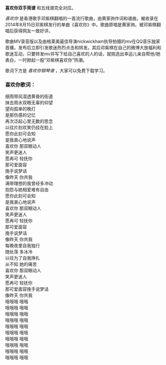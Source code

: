 

**喜欢你双手简谱** 和五线谱完全对应。

_喜欢你_
是香港歌手邓紫棋翻唱的一首流行歌曲，由黄家驹作词和谱曲，被收录在2014年8月15日邓紫棋发行的单曲《喜欢你》中。歌曲原唱是黄家驹。被邓紫棋翻唱后获得网友一致好评。

歌曲MV录音版以及由格莱美最佳导演nickwickham执导拍摄的mv在QQ音乐独家首播，发布后立即引发歌迷热烈点击和转发。其后邓紫棋在自己的微博大放福利和歌迷互动，只要转发mv并写下给自己喜欢的人的话，就挑选出幸运儿亲自帮他/她表白，一时掀起一股“邓紫棋喜欢你”热潮。

歌词下方是 _喜欢你钢琴谱_ ，大家可以免费下载学习。

### 喜欢你歌词：

细雨带风湿透黄昏的街道  
抹去雨水双眼无辜的仰望  
望向孤单的晚灯  
是那伤感的记忆  
再次泛起心里无数的思念  
以往片刻欢笑仍挂在脸上  
愿你此刻可会知  
是我衷心地说声  
喜欢你 那双眼动人  
笑声更迷人  
愿再可 轻抚你  
那可爱面容  
挽手说梦话  
像昨天 你共我  
满带理想的我曾经多冲动  
抱怨与她相爱难有自由  
愿你此刻可会知  
是我衷心地说声  
喜欢你 那双眼动人  
笑声更迷人  
愿再可 轻抚你  
那可爱面容  
挽手说梦话  
像昨天 你共我  
每晚夜里自我独行  
随处荡 多冰冷  
以往为了自我挣扎  
从不知 她的痛苦  
喜欢你 那双眼动人  
笑声更迷人  
愿再可 轻抚你  
那可爱面容挽手说梦话  
像昨天 你共我  
哦哦哦 哦哦  
哦哦哦 哦哦  
哦哦哦 哦哦  
哦哦哦 哦哦  
哦哦哦 哦哦  
哦哦哦 哦哦  
哦哦哦 哦哦  
哦哦哦 哦哦  
哦哦哦 哦哦  
哦哦哦 哦哦

